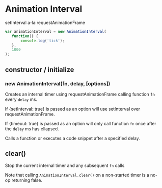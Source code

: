 Animation Interval
==================

setInterval a-la requestAnimationFrame

```js
var animationInterval = new AnimationInterval(
   function() {
       console.log('tick');
   },
   1000
);
```

## constructor / initialize
### new AnimationInterval(fn, delay, [options])
Creates an internal timer using requestAnimationFrame calling function `fn` every `delay` ms.

If {setInterval: true} is passed as an option will use setInterval over requestAnimationFrame.

If {timeout: true} is passed as an option will only call function `fn` once after the `delay` ms has ellapsed.

Calls a function or executes a code snippet after a specified delay.
## clear()
Stop the current internal timer and any subsequent `fn` calls.

Note that calling `AnimationInterval.clear()` on a non-started timer is a no-op returning false.

